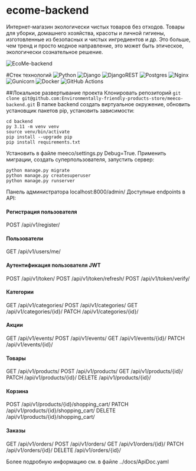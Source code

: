 # ecome-backend
Интернет-магазин экологически чистых товаров без отходов. Товары для уборки, домашнего хозяйства, красоты и личной гигиены, изготовленные из безопасных и чистых ингредиентов и др. Это больше, чем тренд и просто модное направление, это может быть этическое, экологически сознательное решение.

![EcoMe-backend](https://github.com/Environmentally-friendly-products-store/meeco-backend/actions/workflows/backendmain.yml/badge.svg?event=push)

#Стек технологий
![Python](https://img.shields.io/badge/python-3670A0?style=for-the-badge&logo=python&logoColor=ffdd54)
![Django](https://img.shields.io/badge/django-%23092E20.svg?style=for-the-badge&logo=django&logoColor=white)
![DjangoREST](https://img.shields.io/badge/DJANGO-REST-ff1709?style=for-the-badge&logo=django&logoColor=white&color=ff1709&labelColor=gray)
![Postgres](https://img.shields.io/badge/postgres-%23316192.svg?style=for-the-badge&logo=postgresql&logoColor=white)
![Nginx](https://img.shields.io/badge/nginx-%23009639.svg?style=for-the-badge&logo=nginx&logoColor=white)
![Gunicorn](https://img.shields.io/badge/gunicorn-%298729.svg?style=for-the-badge&logo=gunicorn&logoColor=white)
![Docker](https://img.shields.io/badge/docker-%230db7ed.svg?style=for-the-badge&logo=docker&logoColor=white)
![GitHub Actions](https://img.shields.io/badge/github%20actions-%232671E5.svg?style=for-the-badge&logo=githubactions&logoColor=white)

##Локальное развертывание проекта
Клонировать репозиторий
`git clone git@github.com:Environmentally-friendly-products-store/meeco-backend.git`
В папке backend cоздать виртуальное окружение, обновить установщик пакетов pip, установить зависимости:
```
cd backend
py 3.11 -m venv venv
source venv/bin/activate
pip install --upgrade pip
pip install requirements.txt
```
Установить в файле meeco/settings.py Debug=True.
Применить миграции, создать суперпользователя, запустить сервер:
```
python manage.py migrate
python manage.py createsuperuser
python manage.py runserver
```
Панель администратора localhost:8000/admin/
Доступные endpoints в API:
#### Регистрация пользователя
POST  /api/v1/register/
#### Пользователи
GET /api/v1/users/me/
#### Аутентификация пользователя JWT
POST /api/v1/token/
POST /api/v1/token/refresh/
POST /api/v1/token/verify/
#### Категории
GET /api/v1/categories/
POST /api/v1/categories/
GET /api/v1/categories/{id}/
PATCH /api/v1/categories/{id}/
#### Акции
GET /api/v1/events/
POST /api/v1/events/
GET /api/v1/events/{id}/
PATCH /api/v1/events/{id}/
#### Товары 
GET /api/v1/products/
POST /api/v1/products/
GET /api/v1/products/{id}/
PATCH /api/v1/products/{id}/
DELETE /api/v1/products/{id}/
#### Корзина
POST /api/v1/products/{id}/shopping_cart/
PATCH /api/v1/products/{id}/shopping_cart/
DELETE /api/v1/products/{id}/shopping_cart/
#### Заказы
GET /api/v1/orders/
POST /api/v1/orders/
GET /api/v1/orders/{id}/
PATCH /api/v1/orders/{id}/
DELETE /api/v1/orders/{id}/

Более подробную информацию см. в файле ../docs/ApiDoc.yaml
